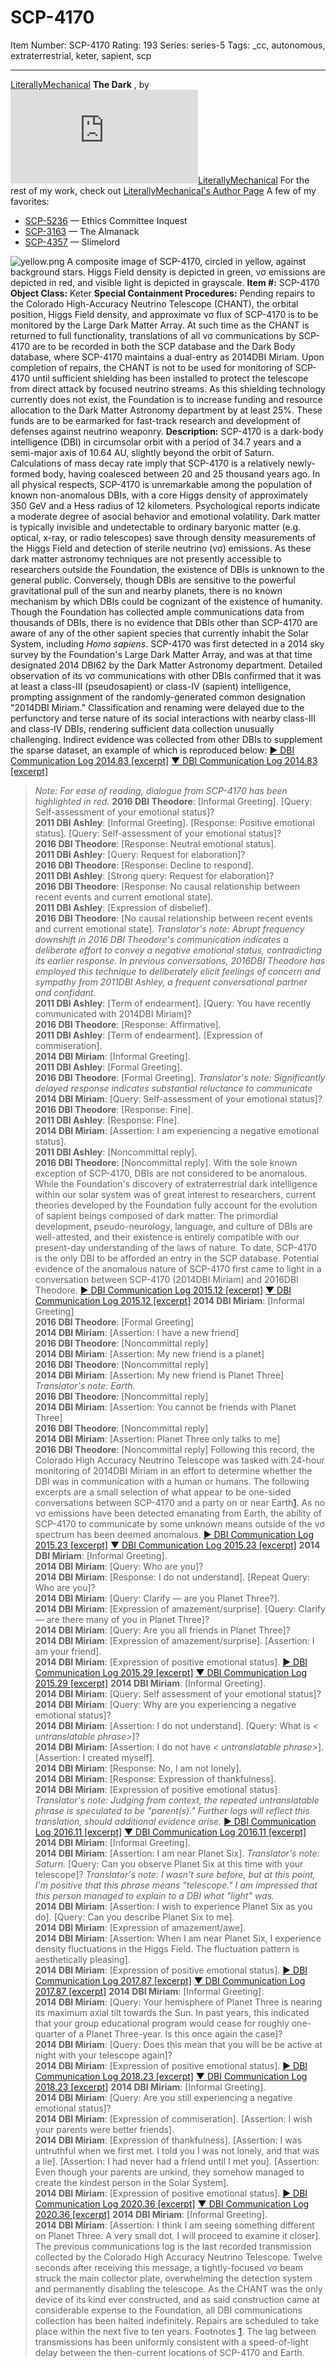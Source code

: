 # SCP-4170
Item Number: SCP-4170
Rating: 193
Series: series-5
Tags: _cc, autonomous, extraterrestrial, keter, sapient, scp

---

[LiterallyMechanical](javascript:;)
**The Dark** , by [![LiterallyMechanical](https://www.wikidot.com/avatar.php?userid=2829014&amp;size=small&amp;timestamp=1725332385)](http://www.wikidot.com/user:info/literallymechanical)[LiterallyMechanical](http://www.wikidot.com/user:info/literallymechanical)
For the rest of my work, check out [LiterallyMechanical's Author Page](/literallymechanical-s-author-page)
A few of my favorites:
  * [SCP-5236](/scp-5236) — Ethics Committee Inquest
  * [SCP-3163](/scp-3163) — The Almanack
  * [SCP-4357](/scp-4357) — Slimelord

![yellow.png](https://scp-wiki.wdfiles.com/local--files/scp-4170/yellow.png)
A composite image of SCP-4170, circled in yellow, against background stars. Higgs Field density is depicted in green, νσ emissions are depicted in red, and visible light is depicted in grayscale.
**Item #:** SCP-4170
**Object Class:** Keter
**Special Containment Procedures:** Pending repairs to the Colorado High-Accuracy Neutrino Telescope (CHANT), the orbital position, Higgs Field density, and approximate νσ flux of SCP-4170 is to be monitored by the Large Dark Matter Array. At such time as the CHANT is returned to full functionality, translations of all νσ communications by SCP-4170 are to be recorded in both the SCP database and the Dark Body database, where SCP-4170 maintains a dual-entry as 2014DBI Miriam.
Upon completion of repairs, the CHANT is not to be used for monitoring of SCP-4170 until sufficient shielding has been installed to protect the telescope from direct attack by focused neutrino streams. As this shielding technology currently does not exist, the Foundation is to increase funding and resource allocation to the Dark Matter Astronomy department by at least 25%. These funds are to be earmarked for fast-track research and development of defenses against neutrino weaponry.
**Description:** SCP-4170 is a dark-body intelligence (DBI) in circumsolar orbit with a period of 34.7 years and a semi-major axis of 10.64 AU, slightly beyond the orbit of Saturn. Calculations of mass decay rate imply that SCP-4170 is a relatively newly-formed body, having coalesced between 20 and 25 thousand years ago. In all physical respects, SCP-4170 is unremarkable among the population of known non-anomalous DBIs, with a core Higgs density of approximately 350 GeV and a Hess radius of 12 kilometers. Psychological reports indicate a moderate degree of asocial behavior and emotional volatility.
Dark matter is typically invisible and undetectable to ordinary baryonic matter (e.g. optical, x-ray, or radio telescopes) save through density measurements of the Higgs Field and detection of sterile neutrino (νσ) emissions. As these dark matter astronomy techniques are not presently accessible to researchers outside the Foundation, the existence of DBIs is unknown to the general public. Conversely, though DBIs are sensitive to the powerful gravitational pull of the sun and nearby planets, there is no known mechanism by which DBIs could be cognizant of the existence of humanity. Though the Foundation has collected ample communications data from thousands of DBIs, there is no evidence that DBIs other than SCP-4170 are aware of any of the other sapient species that currently inhabit the Solar System, including _Homo sapiens_.
SCP-4170 was first detected in a 2014 sky survey by the Foundation's Large Dark Matter Array, and was at that time designated 2014 DBI62 by the Dark Matter Astronomy department. Detailed observation of its νσ communications with other DBIs confirmed that it was at least a class-III (pseudosapient) or class-IV (sapient) intelligence, prompting assignment of the randomly-generated common designation "2014DBI Miriam." Classification and renaming were delayed due to the perfunctory and terse nature of its social interactions with nearby class-III and class-IV DBIs, rendering sufficient data collection unusually challenging. Indirect evidence was collected from other DBIs to supplement the sparse dataset, an example of which is reproduced below:
[► DBI Communication Log 2014.83 [excerpt]](javascript:;)
[▼ DBI Communication Log 2014.83 [excerpt]](javascript:;)
> _Note: For ease of reading, dialogue from SCP-4170 has been highlighted in red._
> **2016 DBI Theodore**: [Informal Greeting]. [Query: Self-assessment of your emotional status]?  
>  **2011 DBI Ashley**: [Informal Greeting]. [Response: Positive emotional status]. [Query: Self-assessment of your emotional status]?  
>  **2016 DBI Theodore**: [Response: Neutral emotional status].  
>  **2011 DBI Ashley**: [Query: Request for elaboration]?  
>  **2016 DBI Theodore**: [Response: Decline to respond].  
>  **2011 DBI Ashley**: [Strong query: Request for elaboration]?  
>  **2016 DBI Theodore**: [Response: No causal relationship between recent events and current emotional state].  
>  **2011 DBI Ashley**: [Expression of disbelief].  
>  **2016 DBI Theodore**: [No causal relationship between recent events and current emotional state]. _Translator's note: Abrupt frequency downshift in 2016 DBI Theodore's communication indicates a deliberate effort to convey a negative emotional status, contradicting its earlier response. In previous conversations, 2016DBI Theodore has employed this technique to deliberately elicit feelings of concern and sympathy from 2011DBI Ashley, a frequent conversational partner and confidant._  
>  **2011 DBI Ashley**: [Term of endearment]. [Query: You have recently communicated with 2014DBI Miriam]?  
>  **2016 DBI Theodore**: [Response: Affirmative].  
>  **2011 DBI Ashley**: [Term of endearment]. [Expression of commiseration].  
>  **2014 DBI Miriam**: [Informal Greeting].  
>  **2011 DBI Ashley**: [Formal Greeting].  
>  **2016 DBI Theodore**: [Formal Greeting]. _Translator's note: Significantly delayed response indicates substantial reluctance to communicate_  
>  **2014 DBI Miriam**: [Query: Self-assessment of your emotional status]?  
>  **2016 DBI Theodore**: [Response: Fine].  
>  **2011 DBI Ashley**: [Response: Fine].  
>  **2014 DBI Miriam**: [Assertion: I am experiencing a negative emotional status].  
>  **2011 DBI Ashley**: [Noncommittal reply].  
>  **2016 DBI Theodore**: [Noncommittal reply].
With the sole known exception of SCP-4170, DBIs are not considered to be anomalous. While the Foundation's discovery of extraterrestrial dark intelligence within our solar system was of great interest to researchers, current theories developed by the Foundation fully account for the evolution of sapient beings composed of dark matter. The primordial development, pseudo-neurology, language, and culture of DBIs are well-attested, and their existence is entirely compatible with our present-day understanding of the laws of nature. To date, SCP-4170 is the only DBI to be afforded an entry in the SCP database.
Potential evidence of the anomalous nature of SCP-4170 first came to light in a conversation between SCP-4170 (2014DBI Miriam) and 2016DBI Theodore.
[► DBI Communication Log 2015.12 [excerpt]](javascript:;)
[▼ DBI Communication Log 2015.12 [excerpt]](javascript:;)
> **2014 DBI Miriam**: [Informal Greeting]  
>  **2016 DBI Theodore**: [Formal Greeting]  
>  **2014 DBI Miriam**: [Assertion: I have a new friend]  
>  **2016 DBI Theodore**: [Noncommittal reply]  
>  **2014 DBI Miriam**: [Assertion: My new friend is a planet]  
>  **2016 DBI Theodore**: [Noncommittal reply]  
>  **2014 DBI Miriam**: [Assertion: My new friend is Planet Three] _Translator's note: Earth._  
>  **2016 DBI Theodore**: [Noncommittal reply]  
>  **2014 DBI Miriam**: [Assertion: You cannot be friends with Planet Three]  
>  **2016 DBI Theodore**: [Noncommittal reply]  
>  **2014 DBI Miriam**: [Assertion: Planet Three only talks to me]  
>  **2016 DBI Theodore**: [Noncommittal reply]
Following this record, the Colorado High Accuracy Neutrino Telescope was tasked with 24-hour monitoring of 2014DBI Miriam in an effort to determine whether the DBI was in communication with a human or humans. The following excerpts are a small selection of what appear to be one-sided conversations between SCP-4170 and a party on or near Earth[1](javascript:;). As no νσ emissions have been detected emanating from Earth, the ability of SCP-4170 to communicate by some unknown means outside of the νσ spectrum has been deemed anomalous.
[► DBI Communication Log 2015.23 [excerpt]](javascript:;)
[▼ DBI Communication Log 2015.23 [excerpt]](javascript:;)
> **2014 DBI Miriam**: [Informal Greeting].  
>  **2014 DBI Miriam**: [Query: Who are you]?  
>  **2014 DBI Miriam**: [Response: I do not understand]. [Repeat Query: Who are you]?  
>  **2014 DBI Miriam**: [Query: Clarify — are you Planet Three?].  
>  **2014 DBI Miriam**: [Expression of amazement/surprise]. [Query: Clarify — are there many of you in Planet Three]?  
>  **2014 DBI Miriam**: [Query: Are you all friends in Planet Three]?  
>  **2014 DBI Miriam**: [Expression of amazement/surprise]. [Assertion: I am your friend].  
>  **2014 DBI Miriam**: [Expression of positive emotional status].
[► DBI Communication Log 2015.29 [excerpt]](javascript:;)
[▼ DBI Communication Log 2015.29 [excerpt]](javascript:;)
> **2014 DBI Miriam**: [Informal Greeting].  
>  **2014 DBI Miriam**: [Query: Self assessment of your emotional status]?  
>  **2014 DBI Miriam**: [Query: Why are you experiencing a negative emotional status]?  
>  **2014 DBI Miriam**: [Assertion: I do not understand]. [Query: What is _< untranslatable phrase>_]?  
>  **2014 DBI Miriam**: [Assertion: I do not have _< untranslatable phrase>_]. [Assertion: I created myself].  
>  **2014 DBI Miriam**: [Response: No, I am not lonely].  
>  **2014 DBI Miriam**: [Response: Expression of thankfulness].  
>  **2014 DBI Miriam**: [Expression of positive emotional status].
> _Translator's note: Judging from context, the repeated untranslatable phrase is speculated to be "parent(s)." Further logs will reflect this translation, should additional evidence arise._
[► DBI Communication Log 2016.11 [excerpt]](javascript:;)
[▼ DBI Communication Log 2016.11 [excerpt]](javascript:;)
> **2014 DBI Miriam**: [Informal Greeting].  
>  **2014 DBI Miriam**: [Assertion: I am near Planet Six]. _Translator's note: Saturn._ [Query: Can you observe Planet Six at this time with your telescope]? _Translator's note: I wasn't sure before, but at this point, I'm positive that this phrase means "telescope." I am impressed that this person managed to explain to a DBI what "light" was._  
>  **2014 DBI Miriam**: [Assertion: I wish to experience Planet Six as you do]. [Query: Can you describe Planet Six to me].  
>  **2014 DBI Miriam**: [Expression of amazement/awe].  
>  **2014 DBI Miriam**: [Assertion: When I am near Planet Six, I experience density fluctuations in the Higgs Field. The fluctuation pattern is aesthetically pleasing].  
>  **2014 DBI Miriam**: [Expression of positive emotional status].
[► DBI Communication Log 2017.87 [excerpt]](javascript:;)
[▼ DBI Communication Log 2017.87 [excerpt]](javascript:;)
> **2014 DBI Miriam**: [Informal Greeting].  
>  **2014 DBI Miriam**: [Query: Your hemisphere of Planet Three is nearing its maximum axial tilt towards the Sun. In past years, this indicated that your group educational program would cease for roughly one-quarter of a Planet Three-year. Is this once again the case]?  
>  **2014 DBI Miriam**: [Query: Does this mean that you will be be active at night with your telescope again]?  
>  **2014 DBI Miriam**: [Expression of positive emotional status].
[► DBI Communication Log 2018.23 [excerpt]](javascript:;)
[▼ DBI Communication Log 2018.23 [excerpt]](javascript:;)
> **2014 DBI Miriam**: [Informal Greeting].  
>  **2014 DBI Miriam**: [Query: Are you still experiencing a negative emotional status]?  
>  **2014 DBI Miriam**: [Expression of commiseration]. [Assertion: I wish your parents were better friends].  
>  **2014 DBI Miriam**: [Expression of thankfulness]. [Assertion: I was untruthful when we first met. I told you I was not lonely, and that was a lie]. [Assertion: I had never had a friend until I met you]. [Assertion: Even though your parents are unkind, they somehow managed to create the kindest person in the Solar System].  
>  **2014 DBI Miriam**: [Expression of positive emotional status].
[► DBI Communication Log 2020.36 [excerpt]](javascript:;)
[▼ DBI Communication Log 2020.36 [excerpt]](javascript:;)
> **2014 DBI Miriam**: [Informal Greeting].  
>  **2014 DBI Miriam**: [Assertion: I think I am seeing something different on Planet Three. A very small dot. I will proceed to examine it closer].
The previous communications log is the last recorded transmission collected by the Colorado High Accuracy Neutrino Telescope. Twelve seconds after receiving this message, a tightly-focused νσ beam struck the main collector plate, overwhelming the detection system and permanently disabling the telescope. As the CHANT was the only device of its kind ever constructed, and as said construction came at considerable expense to the Foundation, all DBI communications collection has been halted indefinitely. Repairs are scheduled to take place within the next five to ten years.
Footnotes
[1](javascript:;). The lag between transmissions has been uniformly consistent with a speed-of-light delay between the then-current locations of SCP-4170 and Earth.